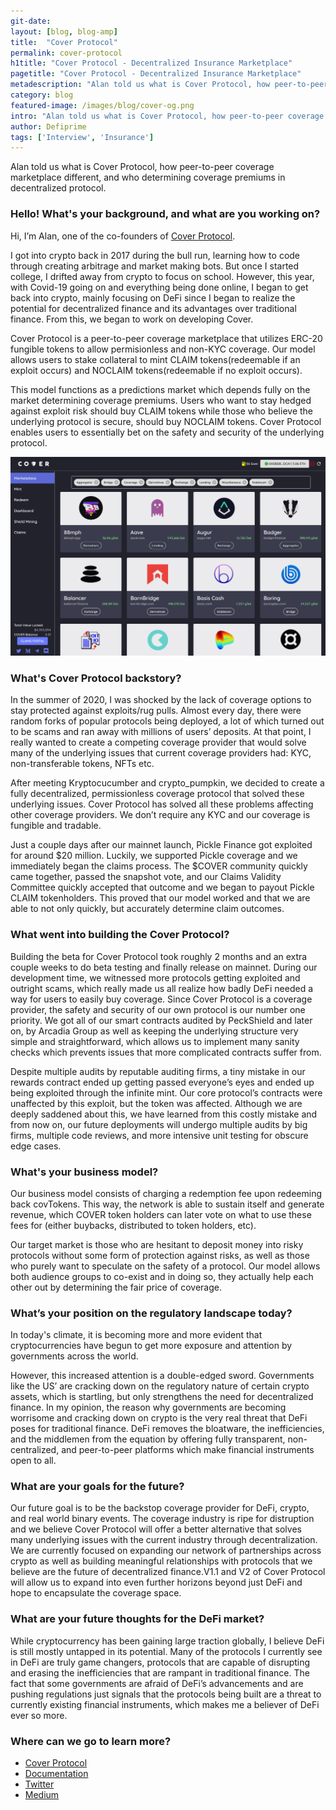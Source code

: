 ```yaml
---
git-date:
layout: [blog, blog-amp]
title:  "Cover Protocol"
permalink: cover-protocol
h1title: "Cover Protocol - Decentralized Insurance Marketplace"
pagetitle: "Cover Protocol - Decentralized Insurance Marketplace"
metadescription: "Alan told us what is Cover Protocol, how peer-to-peer coverage marketplace different, and who determining coverage premiums in decentralized protocol"
category: blog
featured-image: /images/blog/cover-og.png
intro: "Alan told us what is Cover Protocol, how peer-to-peer coverage marketplace different, and who determining coverage premiums in decentralized protocol"
author: Defiprime
tags: ['Interview', 'Insurance']
---
```

Alan told us what is Cover Protocol, how peer-to-peer coverage marketplace different, and who determining coverage premiums in decentralized protocol.

### Hello! What's your background, and what are you working on?

Hi, I’m Alan, one of the co-founders of [Cover Protocol](https://coverprotocol.com/).

I got into crypto back in 2017 during the bull run, learning how to code through creating arbitrage and market making bots. But once I started college, I drifted away from crypto to focus on school. However, this year, with Covid-19 going on and everything being done online, I began to get back into crypto, mainly focusing on DeFi since I began to realize the potential for decentralized finance and its advantages over traditional finance. From this, we began to work on developing Cover.

Cover Protocol is a peer-to-peer coverage marketplace that utilizes ERC-20 fungible tokens to allow permisionless and non-KYC coverage. Our model allows users to stake collateral to mint CLAIM tokens(redeemable if an exploit occurs) and NOCLAIM tokens(redeemable if no exploit occurs).

This model functions as a predictions market which depends fully on the market determining coverage premiums. Users who want to stay hedged against exploit risk should buy CLAIM tokens while those who believe the underlying protocol is secure, should buy NOCLAIM tokens. Cover Protocol enables users to essentially bet on the safety and security of the underlying protocol.

![](/images/blog/Cover_Protocol.png)

### What's Cover Protocol backstory?

In the summer of 2020, I was shocked by the lack of coverage options to stay protected against exploits/rug pulls. Almost every day, there were random forks of popular protocols being deployed, a lot of which turned out to be scams and ran away with millions of users’ deposits. At that point, I really wanted to create a competing coverage provider that would solve many of the underlying issues that current coverage providers had: KYC, non-transferable tokens, NFTs etc.

After meeting Kryptocucumber and crypto_pumpkin, we decided to create a fully decentralized, permissionless coverage protocol that solved these underlying issues. Cover Protocol has solved all these problems affecting other coverage providers. We don’t require any KYC and our coverage is fungible and tradable.

Just a couple days after our mainnet launch, Pickle Finance got exploited for around $20 million. Luckily, we supported Pickle coverage and we immediately began the claims process. The $COVER community quickly came together, passed the snapshot vote, and our Claims Validity Committee quickly accepted that outcome and we began to payout Pickle CLAIM tokenholders. This proved that our model worked and that we are able to not only quickly, but accurately determine claim outcomes.


### What went into building the Cover Protocol?

Building the beta for Cover Protocol took roughly 2 months and an extra couple weeks to do beta testing and finally release on mainnet. During our development time, we witnessed more protocols getting exploited and outright scams, which really made us all realize how badly DeFi needed a way for users to easily buy coverage. Since Cover Protocol is a coverage provider, the safety and security of our own protocol is our number one priority. We got all of our smart contracts audited by PeckShield and later on, by Arcadia Group as well as keeping the underlying structure very simple and straightforward, which allows us to implement many sanity checks which prevents issues that more complicated contracts suffer from.

Despite multiple audits by reputable auditing firms, a tiny mistake in our rewards contract ended up getting passed everyone’s eyes and ended up being exploited through the infinite mint. Our core protocol’s contracts were unaffected by this exploit, but the token was affected. Although we are deeply saddened about this, we have learned from this costly mistake and from now on, our future deployments will undergo multiple audits by big firms, multiple code reviews, and more intensive unit testing for obscure edge cases.


### What's your business model?

Our business model consists of charging a redemption fee upon redeeming back covTokens. This way, the network is able to sustain itself and generate revenue, which COVER token holders can later vote on what to use these fees for (either buybacks, distributed to token holders, etc).

Our target market is those who are hesitant to deposit money into risky protocols without some form of protection against risks, as well as those who purely want to speculate on the safety of a protocol. Our model allows both audience groups to co-exist and in doing so, they actually help each other out by determining the fair price of coverage.


### What’s your position on the regulatory landscape today?

In today's climate, it is becoming more and more evident that cryptocurrencies have begun to get more exposure and attention by governments across the world.

However, this increased attention is a double-edged sword. Governments like the US’ are cracking down on the regulatory nature of certain crypto assets, which is startling, but only strengthens the need for decentralized finance. In my opinion, the reason why governments are becoming worrisome and cracking down on crypto is the very real threat that DeFi poses for traditional finance. DeFi removes the bloatware, the inefficiencies, and the middlemen from the equation by offering fully transparent, non-centralized, and peer-to-peer platforms which make financial instruments open to all.


### What are your goals for the future?

Our future goal is to be the backstop coverage provider for DeFi, crypto, and real world binary events. The coverage industry is ripe for distruption and we believe Cover Protocol will offer a better alternative that solves many underlying issues with the current industry through decentralization. We are currently focused on expanding our network of partnerships across crypto as well as building meaningful relationships with protocols that we believe are the future of decentralized finance.V1.1 and V2 of Cover Protocol will allow us to expand into even further horizons beyond just DeFi and hope to encapsulate the coverage space.


### What are your future thoughts for the DeFi market?

While cryptocurrency has been gaining large traction globally, I believe DeFi is still mostly untapped in its potential. Many of the protocols I currently see in DeFi are truly game changers, protocols that are capable of disrupting and erasing the inefficiencies that are rampant in traditional finance. The fact that some governments are afraid of DeFi’s advancements and are pushing regulations just signals that the protocols being built are a threat to currently existing financial instruments, which makes me a believer of DeFi ever so more.


### Where can we go to learn more?

- [Cover Protocol](http://coverprotocol.com/)
- [Documentation](https://docs.coverprotocol.com/)
- [Twitter](https://twitter.com/CoverProtocol)
- [Medium](https://coverprotocol.medium.com/)
